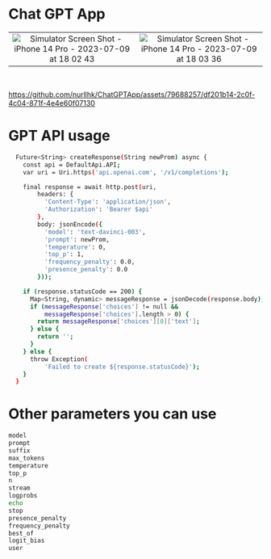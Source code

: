 # Chat GPT App



| |  |
|:---:|:---:|
| ![Simulator Screen Shot - iPhone 14 Pro - 2023-07-09 at 18 02 43](https://github.com/nurllhk/ChatGPTApp/assets/79688257/5b0a2f90-8c16-41df-b596-2ad5d52689e9) | ![Simulator Screen Shot - iPhone 14 Pro - 2023-07-09 at 18 03 36](https://github.com/nurllhk/ChatGPTApp/assets/79688257/49b06bb1-8347-4728-8246-a902f91b54b5) |


<br>



https://github.com/nurllhk/ChatGPTApp/assets/79688257/df201b14-2c0f-4c04-871f-4e4e60f07130





# GPT API usage

```sh 
  Future<String> createResponse(String newProm) async {
    const api = DefaultApi.API;
    var uri = Uri.https('api.openai.com', '/v1/completions');

    final response = await http.post(uri,
        headers: {
          'Content-Type': 'application/json',
          'Authorization': 'Bearer $api'
        },
        body: jsonEncode({
          'model': 'text-davinci-003',
          'prompt': newProm,
          'temperature': 0,
          'top_p': 1,
          'frequency_penalty': 0.0,
          'presence_penalty': 0.0
        }));

    if (response.statusCode == 200) {
      Map<String, dynamic> messageResponse = jsonDecode(response.body);
      if (messageResponse['choices'] != null &&
          messageResponse['choices'].length > 0) {
        return messageResponse['choices'][0]['text'];
      } else {
        return '';
      }
    } else {
      throw Exception(
          'Failed to create ${response.statusCode}');
    }
  }
 ```





# Other parameters you can use 

```sh 
model
prompt
suffix
max_tokens
temperature
top_p
n
stream
logprobs
echo
stop
presence_penalty
frequency_penalty
best_of
logit_bias
user

 ```



